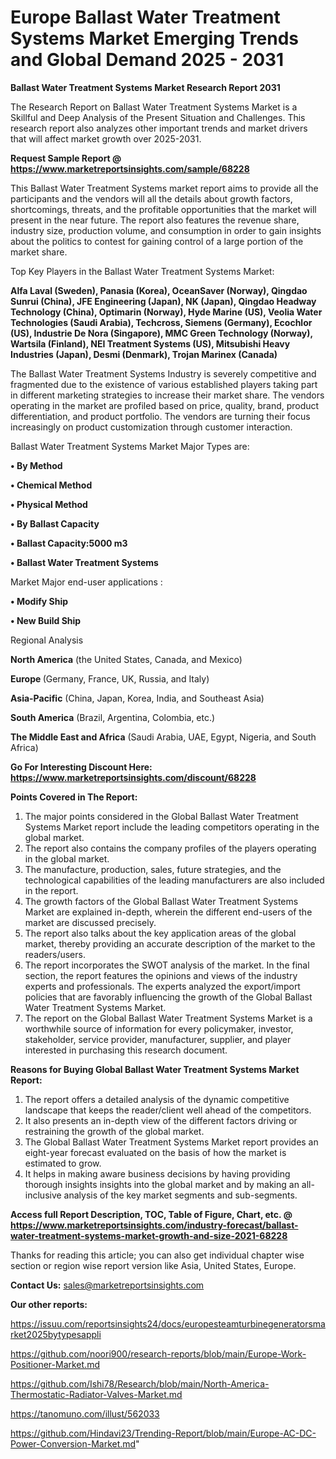 # Europe Ballast Water Treatment Systems Market Emerging Trends and Global Demand 2025 - 2031

<strong>Ballast Water Treatment Systems Market Research Report 2031</strong>

The Research Report on Ballast Water Treatment Systems Market is a Skillful and Deep Analysis of the Present Situation and Challenges. This research report also analyzes other important trends and market drivers that will affect market growth over 2025-2031.

<strong>Request Sample Report @ <a href=https://www.marketreportsinsights.com/sample/68228>https://www.marketreportsinsights.com/sample/68228</a></strong>

This Ballast Water Treatment Systems market report aims to provide all the participants and the vendors will all the details about growth factors, shortcomings, threats, and the profitable opportunities that the market will present in the near future. The report also features the revenue share, industry size, production volume, and consumption in order to gain insights about the politics to contest for gaining control of a large portion of the market share.

Top Key Players in the Ballast Water Treatment Systems Market:

<strong>Alfa Laval (Sweden), Panasia (Korea), OceanSaver (Norway), Qingdao Sunrui (China), JFE Engineering (Japan), NK (Japan), Qingdao Headway Technology (China), Optimarin (Norway), Hyde Marine (US), Veolia Water Technologies (Saudi Arabia), Techcross, Siemens (Germany), Ecochlor (US), Industrie De Nora (Singapore), MMC Green Technology (Norway), Wartsila (Finland), NEI Treatment Systems (US), Mitsubishi Heavy Industries (Japan), Desmi (Denmark), Trojan Marinex (Canada)</strong>

The Ballast Water Treatment Systems Industry is severely competitive and fragmented due to the existence of various established players taking part in different marketing strategies to increase their market share. The vendors operating in the market are profiled based on price, quality, brand, product differentiation, and product portfolio. The vendors are turning their focus increasingly on product customization through customer interaction.

Ballast Water Treatment Systems Market Major Types are:

<strong>• By Method

• Chemical Method

• Physical Method

• By Ballast Capacity

• Ballast Capacity:5000 m3

• Ballast Water Treatment Systems</strong>

Market Major end-user applications :

<strong>• Modify Ship

• New Build Ship</strong>

Regional Analysis

</u><strong><b>North America</b></strong> (the United States, Canada, and Mexico)

<strong><b>Europe </b></strong>(Germany, France, UK, Russia, and Italy)

<strong><b>Asia-Pacific</b></strong> (China, Japan, Korea, India, and Southeast Asia)

<strong><b>South America</b></strong> (Brazil, Argentina, Colombia, etc.)

<strong><b>The Middle East and Africa</b></strong> (Saudi Arabia, UAE, Egypt, Nigeria, and South Africa)

<strong>Go For Interesting Discount Here: <a href=https://www.marketreportsinsights.com/discount/68228>https://www.marketreportsinsights.com/discount/68228</a></strong>

<strong>Points Covered in The Report:</strong>
<ol>
  <li>The major points considered in the Global Ballast Water Treatment Systems Market report include the leading competitors operating in the global market.</li>
  <li>The report also contains the company profiles of the players operating in the global market.</li>
  <li>The manufacture, production, sales, future strategies, and the technological capabilities of the leading manufacturers are also included in the report.</li>
  <li>The growth factors of the Global Ballast Water Treatment Systems Market are explained in-depth, wherein the different end-users of the market are discussed precisely.</li>
  <li>The report also talks about the key application areas of the global market, thereby providing an accurate description of the market to the readers/users.</li>
  <li>The report incorporates the SWOT analysis of the market. In the final section, the report features the opinions and views of the industry experts and professionals. The experts analyzed the export/import policies that are favorably influencing the growth of the Global Ballast Water Treatment Systems Market.</li>
  <li>The report on the Global Ballast Water Treatment Systems Market is a worthwhile source of information for every policymaker, investor, stakeholder, service provider, manufacturer, supplier, and player interested in purchasing this research document.</li>
</ol>
<strong>Reasons for Buying Global Ballast Water Treatment Systems Market Report:</strong>

<ol>
  <li>The report offers a detailed analysis of the dynamic competitive landscape that keeps the reader/client well ahead of the competitors.</li>
  <li>It also presents an in-depth view of the different factors driving or restraining the growth of the global market.</li>
  <li>The Global Ballast Water Treatment Systems Market report provides an eight-year forecast evaluated on the basis of how the market is estimated to grow.</li>
  <li>It helps in making aware business decisions by having providing thorough insights insights into the global market and by making an all-inclusive analysis of the key market segments and sub-segments.</li>
</ol>
<strong>Access full Report Description, TOC, Table of Figure, Chart, etc. @ <a href=https://www.marketreportsinsights.com/industry-forecast/ballast-water-treatment-systems-market-growth-and-size-2021-68228>https://www.marketreportsinsights.com/industry-forecast/ballast-water-treatment-systems-market-growth-and-size-2021-68228</a></strong>


Thanks for reading this article; you can also get individual chapter wise section or region wise report version like Asia, United States, Europe.

<strong>Contact Us:</strong>
sales@marketreportsinsights.com

<strong>Our other reports:</strong>

<a href=https://issuu.com/reportsinsights24/docs/europesteamturbinegeneratorsmarket2025bytypesappli>https://issuu.com/reportsinsights24/docs/europesteamturbinegeneratorsmarket2025bytypesappli</a>

<a href=https://github.com/noori900/research-reports/blob/main/Europe-Work-Positioner-Market.md>https://github.com/noori900/research-reports/blob/main/Europe-Work-Positioner-Market.md</a>

<a href=https://github.com/Ishi78/Research/blob/main/North-America-Thermostatic-Radiator-Valves-Market.md>https://github.com/Ishi78/Research/blob/main/North-America-Thermostatic-Radiator-Valves-Market.md</a>

<a href=https://tanomuno.com/illust/562033>https://tanomuno.com/illust/562033</a>

<a href=https://github.com/Hindavi23/Trending-Report/blob/main/Europe-AC-DC-Power-Conversion-Market.md>https://github.com/Hindavi23/Trending-Report/blob/main/Europe-AC-DC-Power-Conversion-Market.md</a>"
